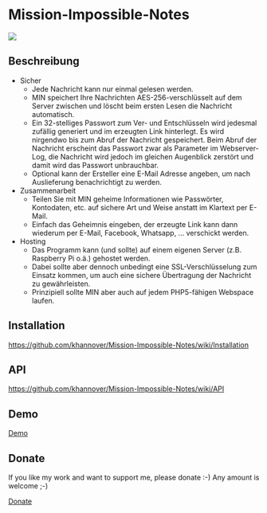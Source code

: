 # Mission-Impossible-Notes

![](https://hannover38.de/min/screenshot.png?fromGithub=true)

## Beschreibung

- Sicher
  - Jede Nachricht kann nur einmal gelesen werden.
  - MIN speichert Ihre Nachrichten AES-256-verschlüsselt auf dem Server zwischen und löscht beim ersten Lesen die Nachricht automatisch. 
  - Ein 32-stelliges Passwort zum Ver- und Entschlüsseln wird jedesmal zufällig generiert und im erzeugten Link hinterlegt. Es wird nirgendwo bis zum Abruf der Nachricht gespeichert. Beim Abruf der Nachricht erscheint das Passwort zwar als Parameter im Webserver-Log, die Nachricht wird jedoch im gleichen Augenblick zerstört und damit wird das Passwort unbrauchbar.
  - Optional kann der Ersteller eine E-Mail Adresse angeben, um nach Auslieferung benachrichtigt zu werden.
- Zusammenarbeit
  - Teilen Sie mit MIN geheime Informationen wie Passwörter, Kontodaten, etc. auf sichere Art und Weise anstatt im Klartext per E-Mail.
  - Einfach das Geheimnis eingeben, der erzeugte Link kann dann wiederum per E-Mail, Facebook, Whatsapp, ... verschickt werden.
- Hosting
  - Das Programm kann (und sollte) auf einem eigenen Server (z.B. Raspberry Pi o.ä.) gehostet werden. 
  - Dabei sollte aber dennoch unbedingt eine SSL-Verschlüsselung zum Einsatz kommen, um auch eine sichere Übertragung der Nachricht zu gewährleisten.
  - Prinzipiell sollte MIN aber auch auf jedem PHP5-fähigen Webspace laufen.

## Installation

https://github.com/khannover/Mission-Impossible-Notes/wiki/Installation

## API

https://github.com/khannover/Mission-Impossible-Notes/wiki/API

## Demo

[Demo](https://hannover38.de/min)

## Donate

If you like my work and want to support me, please donate :-)
Any amount is welcome ;-)

[Donate](https://www.paypal.me/khannover)
